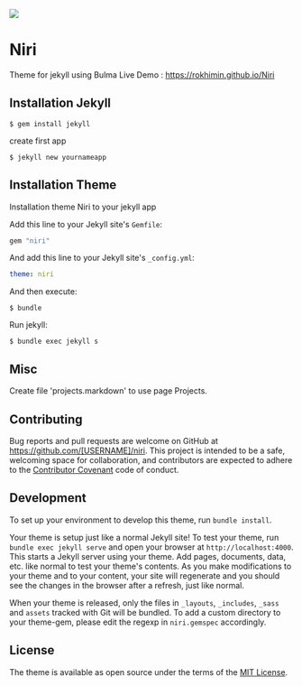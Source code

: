 
![](https://i.ibb.co.com/sdVSmQ5x/niri-logo.png)
# Niri
Theme for jekyll using Bulma
Live Demo : https://rokhimin.github.io/Niri

## Installation Jekyll

    $ gem install jekyll


create first app

    $ jekyll new yournameapp


## Installation Theme 

Installation theme Niri to your jekyll app

Add this line to your Jekyll site's `Gemfile`:

```ruby
gem "niri"
```

And add this line to your Jekyll site's `_config.yml`:

```yaml
theme: niri
```

And then execute:

    $ bundle


Run jekyll:

    $ bundle exec jekyll s

## Misc

Create file 'projects.markdown' to use page Projects.

## Contributing

Bug reports and pull requests are welcome on GitHub at https://github.com/[USERNAME]/niri. This project is intended to be a safe, welcoming space for collaboration, and contributors are expected to adhere to the [Contributor Covenant](https://www.contributor-covenant.org/) code of conduct.

## Development

To set up your environment to develop this theme, run `bundle install`.

Your theme is setup just like a normal Jekyll site! To test your theme, run `bundle exec jekyll serve` and open your browser at `http://localhost:4000`. This starts a Jekyll server using your theme. Add pages, documents, data, etc. like normal to test your theme's contents. As you make modifications to your theme and to your content, your site will regenerate and you should see the changes in the browser after a refresh, just like normal.

When your theme is released, only the files in `_layouts`, `_includes`, `_sass` and `assets` tracked with Git will be bundled.
To add a custom directory to your theme-gem, please edit the regexp in `niri.gemspec` accordingly.

## License

The theme is available as open source under the terms of the [MIT License](https://opensource.org/licenses/MIT).
